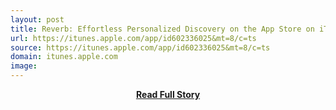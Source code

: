 ```yaml
---
layout: post
title: Reverb: Effortless Personalized Discovery on the App Store on iTunes
url: https://itunes.apple.com/app/id602336025&mt=8/c=ts
source: https://itunes.apple.com/app/id602336025&mt=8/c=ts
domain: itunes.apple.com
image: 
---
```


<p></p>
<center><p><a href="https://itunes.apple.com/app/id602336025&mt=8/c=ts" style='padding:25px; font-sze:18px; font-weight: bold;'>Read Full Story</a></p></center>
